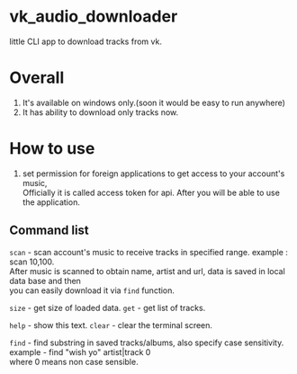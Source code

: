 # vk_audio_downloader
little CLI app to download tracks from vk.

# Overall
1. It's available on windows only.(soon it would be easy to run anywhere)<br>
2. It has ability to download only tracks now.<br>


# How to use
1. set permission for foreign applications to get access to your account's music,<br>
Officially it is called access token for api.
After you will be able to use the application.

## Command list
```scan``` - scan account's music to receive tracks in specified range. example : scan  10,100.<br>
After music is scanned to obtain name, artist and url, data is saved in local data base and then<br>
you can easily download it via ```find``` function.<br>

```size``` - get size of loaded data.
```get``` - get list of tracks.

```help``` - show this text.
```clear``` - clear the terminal screen.

```find``` - find substring in saved tracks/albums, also specify case sensitivity. example - find "wish yo" artist|track 0<br>
              where 0 means non case sensible.
